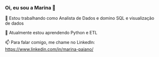 ### Oi, eu sou a Marina 👋


🔭 Estou trabalhando como Analista de Dados e domino SQL e visualização de dados

🌱 Atualmente estou aprendendo Python e ETL

📫 Para falar comigo, me chame no LinkedIn: https://www.linkedin.com/in/marina-paiano/



<!--
**marinapaiano/marinapaiano** is a ✨ _special_ ✨ repository because its `README.md` (this file) appears on your GitHub profile.

Here are some ideas to get you started:

- 🔭 I’m currently working on ...
- 🌱 I’m currently learning ...
- 👯 I’m looking to collaborate on ...
- 🤔 I’m looking for help with ...
- 💬 Ask me about ...
- 📫 How to reach me: ...
- 😄 Pronouns: ...
- ⚡ Fun fact: ...
-->

